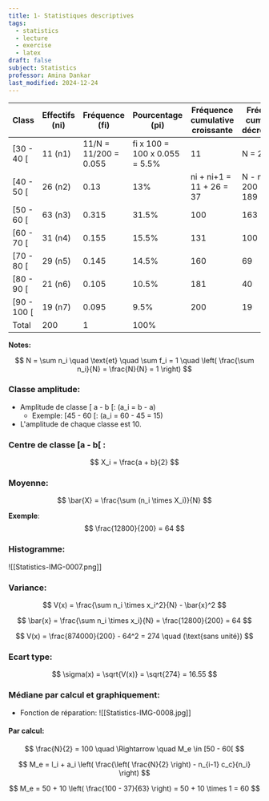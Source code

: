 ```yaml
---
title: 1- Statistiques descriptives
tags:
  - statistics
  - lecture
  - exercise
  - latex
draft: false
subject: Statistics
professor: Amina Dankar
last_modified: 2024-12-24
---
```

| Class       | Effectifs (ni) | Fréquence (fi)        | Pourcentage (pi)              | Fréquence cumulative croissante | Fréquence cumulative décroissante |
| ----------- | -------------- | --------------------- | ----------------------------- | ------------------------------- | --------------------------------- |
| [30 - 40 [  | 11 (n1)        | 11/N = 11/200 = 0.055 | fi x 100 = 100 x 0.055 = 5.5% | 11                              | N = 200                           |
| [40 - 50 [  | 26 (n2)        | 0.13                  | 13%                           | ni + ni+1 = 11 + 26 = 37        | N - ni+1 = 200 - 11 = 189         |
| [50 - 60 [  | 63 (n3)        | 0.315                 | 31.5%                         | 100                             | 163                               |
| [60 - 70 [  | 31 (n4)        | 0.155                 | 15.5%                         | 131                             | 100                               |
| [70 - 80 [  | 29 (n5)        | 0.145                 | 14.5%                         | 160                             | 69                                |
| [80 - 90 [  | 21 (n6)        | 0.105                 | 10.5%                         | 181                             | 40                                |
| [90 - 100 [ | 19 (n7)        | 0.095                 | 9.5%                          | 200                             | 19                                |
| Total       | 200            | 1                     | 100%                          |                                 |                                   |

**Notes:**

$$
N = \sum n_i
\quad \text{et} \quad 
\sum f_i = 1 \quad \left( \frac{\sum n_i}{N} = \frac{N}{N} = 1 \right)
$$

### Classe amplitude:
- Amplitude de classe [ a - b [: \(a_i = b - a\)
    - Exemple: [45 - 60 [: \(a_i = 60 - 45 = 15\)
- L'amplitude de chaque classe est 10.

### Centre de classe [a - b[ :
$$
X_i = \frac{a + b}{2}
$$

### Moyenne:
$$
\bar{X} = \frac{\sum (n_i \times X_i)}{N}
$$

**Exemple**:
$$
\frac{12800}{200} = 64
$$

### Histogramme:
![[Statistics-IMG-0007.png]]

### Variance:
$$
V(x) = \frac{\sum n_i \times x_i^2}{N} - \bar{x}^2
$$

$$
\bar{x} = \frac{\sum n_i \times x_i}{N} = \frac{12800}{200} = 64
$$

$$
V(x) = \frac{874000}{200} - 64^2 = 274 \quad (\text{sans unité})
$$

### Ecart type:
$$
\sigma(x) = \sqrt{V(x)} = \sqrt{274} = 16.55
$$

### Médiane par calcul et graphiquement:
- Fonction de réparation:
![[Statistics-IMG-0008.jpg]]

#### Par calcul:
$$
\frac{N}{2} = 100 \quad \Rightarrow \quad M_e \in [50 - 60[
$$

$$
M_e = l_i + a_i \left( \frac{\left( \frac{N}{2} \right) - n_{i-1} c_c}{n_i} \right)
$$

$$
M_e = 50 + 10 \left( \frac{100 - 37}{63} \right)
= 50 + 10 \times 1 = 60
$$
